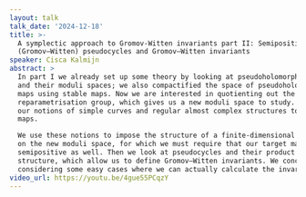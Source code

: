 ```yaml
---
layout: talk
talk_date: '2024-12-18'
title: >-
  A symplectic approach to Gromov-Witten invariants part II: Semipositivity,
  (Gromov–Witten) pseudocycles and Gromov–Witten invariants
speaker: Cisca Kalmijn
abstract: >
  In part I we already set up some theory by looking at pseudoholomorphic curves
  and their moduli spaces; we also compactified the space of pseudoholomorphic
  maps using stable maps. Now we are interested in quotienting out the
  reparametrisation group, which gives us a new moduli space to study. We extend
  our notions of simple curves and regular almost complex structures to stable
  maps.

  We use these notions to impose the structure of a finite-dimensional manifold
  on the new moduli space, for which we must require that our target manifold is
  semipositive as well. Then we look at pseudocycles and their product
  structure, which allow us to define Gromov–Witten invariants. We conclude by
  considering some easy cases where we can actually calculate the invariants.
video_url: https://youtu.be/4gue55PCqzY
---
```

